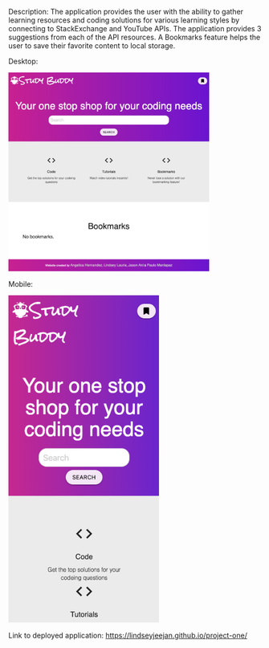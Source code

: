 Description:
The application provides the user with the ability to gather learning resources and coding solutions for various learning styles by connecting to StackExchange and YouTube APIs. The application provides 3 suggestions from each of the API resources. A Bookmarks feature helps the user to save their favorite content to local storage. 

Desktop:

<img src="assets/images/desktop.png" width="400">

Mobile:

<img src="assets/images/mobile.png" width="300">

Link to deployed application:
https://lindseyjeejan.github.io/project-one/
